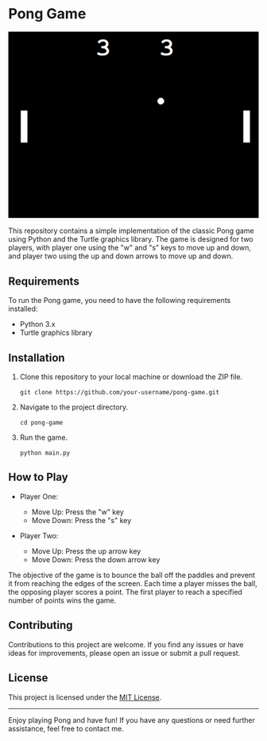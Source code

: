 # Pong Game

![Pong Game](pong.png)

This repository contains a simple implementation of the classic Pong game using Python and the Turtle graphics library. The game is designed for two players, with player one using the "w" and "s" keys to move up and down, and player two using the up and down arrows to move up and down.

## Requirements

To run the Pong game, you need to have the following requirements installed:

- Python 3.x
- Turtle graphics library

## Installation

1. Clone this repository to your local machine or download the ZIP file.
   ```
   git clone https://github.com/your-username/pong-game.git
   ```

2. Navigate to the project directory.
   ```
   cd pong-game
   ```

3. Run the game.
   ```
   python main.py
   ```

## How to Play

- Player One:
  - Move Up: Press the "w" key
  - Move Down: Press the "s" key

- Player Two:
  - Move Up: Press the up arrow key
  - Move Down: Press the down arrow key

The objective of the game is to bounce the ball off the paddles and prevent it from reaching the edges of the screen. Each time a player misses the ball, the opposing player scores a point. The first player to reach a specified number of points wins the game.

## Contributing

Contributions to this project are welcome. If you find any issues or have ideas for improvements, please open an issue or submit a pull request.

## License

This project is licensed under the [MIT License](LICENSE).

---

Enjoy playing Pong and have fun! If you have any questions or need further assistance, feel free to contact me.
